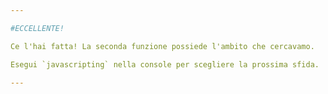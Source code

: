 ```yaml
---

#ECCELLENTE!

Ce l'hai fatta! La seconda funzione possiede l'ambito che cercavamo.

Esegui `javascripting` nella console per scegliere la prossima sfida.

---
```

